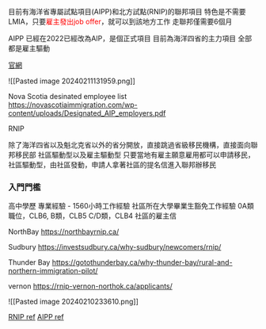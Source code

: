 目前有海洋省專屬試點項目(AIPP)和北方試點(RNIP)的聯邦項目
特色是不需要LMIA，只要<font color=#FF0000>雇主發出job offer</font>，就可以到該地方工作
走聯邦僅需要6個月

AIPP
已經在2022已經改為AIP，是個正式項目
目前為海洋四省的主力項目
全部都是雇主驅動

[官網](https://www.canada.ca/en/immigration-refugees-citizenship/services/immigrate-canada/atlantic-immigration/how-to-immigrate.html)

![[Pasted image 20240211131959.png]]

Nova Scotia desinated employee list
https://novascotiaimmigration.com/wp-content/uploads/Designated_AIP_employers.pdf


RNIP

除了海洋四省以及魁北克省以外的省分開放，直接跳過省級移民機構，直接面向聯邦移民部
社區驅動型以及雇主驅動型
只要當地有雇主願意雇用都可以申請移民，社區驅動型，由社區發動，申請人拿著社區的提名信進入聯邦辦移民


### 入門門檻
高中學歷
專業經驗 - 1560小時工作經驗
社區所在大學畢業生豁免工作經驗
0A類職位，CLB6, 
B類，CLB5
C/D類，CLB4
社區的雇主信


NorthBay
https://northbayrnip.ca/


Sudbury
https://investsudbury.ca/why-sudbury/newcomers/rnip/

Thunder Bay
https://gotothunderbay.ca/why-thunder-bay/rural-and-northern-immigration-pilot/

vernon
https://rnip-vernon-northok.ca/applicants/

![[Pasted image 20240210233610.png]]





[RNIP ref](https://www.youtube.com/watch?v=VFGx7TOVw2Q&list=PLGMrzTnCOjdSKBRfuk5NEW2e7DaliGqlH&index=5)
[AIPP ref](https://www.youtube.com/watch?v=hXovGEOTH5k&list=PLGMrzTnCOjdSKBRfuk5NEW2e7DaliGqlH&index=10)

